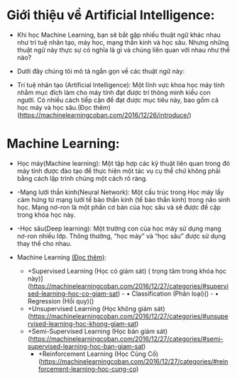 
# Giới thiệu về  Artificial Intelligence:

- Khi học Machine Learning, bạn sẽ bắt gặp nhiều thuật ngữ khác nhau như trí tuệ nhân tạo, máy học, mạng thần kinh và học sâu. Nhưng những thuật ngữ này thực sự có 	nghĩa là gì và chúng liên quan với nhau như thế nào? 

- Dưới đây chúng tôi mô tả ngắn gọn về các thuật ngữ này:
 
- Trí tuệ nhân tạo (Artificial Intelligence): Một lĩnh vực khoa học máy tính nhằm mục đích làm cho máy tính đạt được trí thông minh kiểu con người. Có nhiều cách tiếp cận để đạt được mục tiêu này, bao gồm cả học máy và học sâu.(Đọc thêm) (https://machinelearningcoban.com/2016/12/26/introduce/)
# Machine Learning:
- Học máy(Machine learning): Một tập hợp các kỹ thuật liên quan trong đó máy tính được đào tạo để thực hiện một tác vụ cụ thể chứ không phải bằng cách lập trình chúng một cách rõ ràng. 
- -Mạng lưới thần kinh(Neural Network): Một cấu trúc trong Học máy lấy cảm hứng từ mạng lưới tế bào thần kinh (tế bào thần kinh) trong não sinh học. Mạng nơ-ron là một phần cơ bản của học sâu và sẽ được đề cập trong khóa học này. 
- -Học sâu(Deep learning): Một trường con của học máy sử dụng mạng nơ-ron nhiều lớp. Thông thường, “học máy” và “học sâu” được sử dụng thay thế cho nhau.
	
- Machine Learning [(Đọc thêm)](https://machinelearningcoban.com/2016/12/27/categories/): 
	- +Supervised Learning (Học có giám sát) ( trọng tâm trong khóa học này)](https://machinelearningcoban.com/2016/12/27/categories/#supervised-learning-hoc-co-giam-sat)
    		- • Classification (Phân loại)()
    		- • Regression (Hồi quy)()
	- +Unsupervised Learning (Học không giám sát)(https://machinelearningcoban.com/2016/12/27/categories/#unsupervised-learning-hoc-khong-giam-sat)
	- +Semi-Supervised Learning (Học bán giám sát)(https://machinelearningcoban.com/2016/12/27/categories/#semi-supervised-learning-hoc-ban-giam-sat)
      	- +Reinforcement Learning (Học Củng Cố)(https://machinelearningcoban.com/2016/12/27/categories/#reinforcement-learning-hoc-cung-co)
